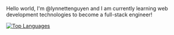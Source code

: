 Hello world, I'm @lynnettenguyen and I am currently learning web development technologies to become a full-stack engineer!

[![Top Languages](https://github-readme-stats.vercel.app/api/top-langs/?username=lynnettenguyen&langs_count=8&layout=compact&theme=tokyonight)](https://github.com/lynnettenguyen/github-readme-stats)
